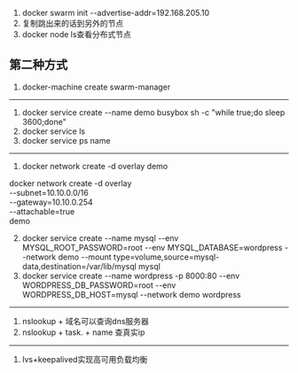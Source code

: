 1. docker swarm init --advertise-addr=192.168.205.10
2. 复制跳出来的话到另外的节点
3. docker node ls查看分布式节点

## 第二种方式
1. docker-machine create swarm-manager

---
1. docker service create --name demo busybox sh -c "while true;do sleep 3600;done"
2. docker service ls
3. docker service ps name
---
1. docker network create -d overlay demo



docker network create -d overlay \
  --subnet=10.10.0.0/16 \
  --gateway=10.10.0.254 \
  --attachable=true \
  demo


2. docker service create --name mysql --env MYSQL_ROOT_PASSWORD=root --env MYSQL_DATABASE=wordpress --network demo --mount type=volume,source=mysql-data,destination=/var/lib/mysql mysql
3. docker service create --name wordpress -p 8000:80 --env WORDPRESS_DB_PASSWORD=root --env WORDPRESS_DB_HOST=mysql --network demo wordpress 

---
1. nslookup + 域名可以查询dns服务器
2. nslookup + task. + name 查真实ip

---
1. lvs+keepalived实现高可用负载均衡